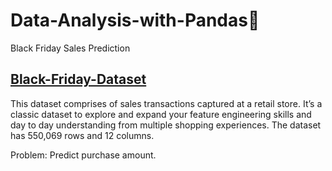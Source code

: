 # Data-Analysis-with-Pandas🐼
Black Friday Sales Prediction

## <u>Black-Friday-Dataset</u>
This dataset comprises of sales transactions captured at a retail store. 
It’s a classic dataset to explore and expand your feature engineering skills and day to day understanding from multiple shopping experiences.
The dataset has 550,069 rows and 12 columns.

Problem: Predict purchase amount.
